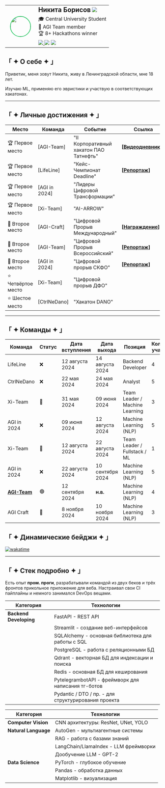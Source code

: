<table>
  <tr>
    <td rowspan="3" align="center" valign="middle" style="padding: 8px 16px;">
      <img src="https://avatars.githubusercontent.com/u/136831110?v=4" width="64" style="border-radius:50%;border:2px solid #22c55e;"/>
    </td>
    <td style="padding-left: 8px;">
      <span style="font-size:1.3em;"><b>Никита Борисов</b></span>
      <a href="https://t.me/Nizier193">
        <img src="https://img.shields.io/badge/Telegram-2CA5E0?style=flat-square&logo=telegram&logoColor=white"/>
      </a>
    </td>
  </tr>
  <tr>
    <td style="padding-left: 8px;">
      🎓 Central University Student<br>
      🤖 AGI Team member<br>
      🏆 8+ Hackathons winner
    </td>
  </tr>
  <tr>
    <td style="padding-left: 8px;">
      <a href="https://wakatime.com/@5e745669-9b14-4183-bdea-4cde16c99909">
        <img src="https://wakatime.com/badge/user/5e745669-9b14-4183-bdea-4cde16c99909.svg"/>
      </a>
      <img src="https://img.shields.io/badge/Python-3776AB?style=flat-square&logo=python&logoColor=white"/>
      <img src="https://img.shields.io/badge/Machine%20Learning-FF6F00?style=flat-square&logo=google&logoColor=white"/>
    </td>
  </tr>
</table>

## 「 ✦ О себе ✦ 」
Приветик, меня зовут Никита, живу в Ленинградской области, мне 18 лет.

Изучаю ML, применяю его эвристики и участвую в соответствующих хакатонах.

---
## 「 ✦ Личные достижения ✦ 」
| Место         | Команда         | Событие                                                       | Ссылка                                                                 |
|---------------|-----------------|---------------------------------------------------------------|------------------------------------------------------------------------|
| 🏆 Первое место| [AGI-Team]     | "II Корпоративный хакатон ПАО Татнефть"                     | **[[Видеодневники](https://kss.tatneft.ru/docs/pub/55aee85ceab51e8b4daaeafd0caf8382/default/?session=expired&path=%2F%D0%92%D0%B8%D0%B4%D0%B5%D0%BE%D0%B4%D0%BD%D0%B5%D0%B2%D0%BD%D0%B8%D0%BA%D0%B8%2F)]** |
| 🏆 Первое место| [LifeLine]     | "Кейс-Чемпионат Deadline"                                   | **[[Репортаж](https://ren.tv/news/v-rossii/1210751-podvedeny-itogi-pervogo-keis-chempionata-deadline)]** |
| 🏆 Первое место| [AGI in 2024]  | "Лидеры Цифровой Трансформации"                             |                                                                        |
| 🏆 Первое место| [Xi-Team]      | "AI-ARROW"                                                  |                                                                        |
| 🥈 Второе место| [AGI-Craft]     | "Цифровой Прорыв Международный"                             | **[[Награждение](https://rutube.ru/video/fde89ac7668286d9186d96ea489590f1/)]**                                                                       |
| 🥈 Второе место| [AGI-Team]     | "Цифровой Прорыв Всероссийский"                             | **[[Репортаж](https://rutube.ru/video/f7f774d05721969b3824fedfee81a214/)]**                                                                       |
| 🥈 Второе место| [AGI in 2024]  | "Цифровой прорыв СКФО"                                     | **[[Репортаж](https://vk.com/video-226111401_456239042)]**          |
| ⭐ Четвёртое место| [Xi-Team]    | "Цифровой прорыв ДФО"                                      |                                                                        |
| ⭐ Шестое место | [CtrlNeDano]   | "Хакатон DANO"                                             |                                                                        |


---
## 「 ✦ Команды ✦ 」

| Команда         | Статус | Дата вступления | Дата выхода       | Позиция                          | Количество участников |
|------------------|--------|------------------|-------------------|----------------------------------|-----------------------|
| LifeLine         | ❌      | 12 августа 2024  | 14 августа 2024   | Backend Developer                 | 4                     |
| CtrlNeDano       | ❌      | 22 мая 2024      | 24 мая 2024       | Analyst                           | 5                     |
| Xi-Team          | 🔄      | 31 мая 2024      | 09 июня 2024      | Team Leader / Machine Learning    | 3                     |
| AGI in 2024      | ❌      | 09 июня 2024     | 12 августа 2024   | Machine Learning (NLP)           | 5                     |
| Xi-Team          | 🔄      | 12 августа 2024  | 22 августа 2024   | Team Leader / Fullstack / ML     | 1                     |
| AGI in 2024      | ❌      | 22 августа 2024  | 10 сентября 2024   | Machine Learning (NLP)           | 5                     |
| **[AGI-Team](https://github.com/agi-team-ru)** | 🟢      | 12 сентября 2024 | **н.в.**         | Machine Learning (NLP) | 4                     |
| AGI Craft         | 🔄      | 8 ноября 2024    | 10 ноября 2024    | Machine Learning (NLP) | 3                     |

## 「 ✦ Динамические бейджи ✦ 」
[![wakatime](https://wakatime.com/badge/user/5e745669-9b14-4183-bdea-4cde16c99909.svg)](https://wakatime.com/@5e745669-9b14-4183-bdea-4cde16c99909)

---

## 「 ✦ Стек подробно ✦ 」

Есть опыт **пром. проги**, разрабатывали командой из двух беков и трёх фронтов прикольное приложение для веба.
Настраивал свои CI пайплайны и немного занимался DevOps вещами.

| **Категория**           | **Технологии**                                               |
|-------------------------|--------------------------------------------------------------|
| **Backend Developing**  | FastAPI - REST API                                           |
|                         | Streamlit - создание веб-интерфейсов                         |
|                         | SQLAlchemy - основная библиотека для работы с SQL            |
|                         | PostgreSQL - работа с реляционными БД                        |
|                         | Qdrant - векторная БД для индексации и поиска                |
|                         | Redis - основная БД для кеширования                          |
|                         | PytelegrambotAPI - фреймворк для написания тг-ботов          |
|                         | Pydantic / DTO / пр. - для структурирования проекта          |

| **Категория**           | **Технологии**                                               |
|-------------------------|--------------------------------------------------------------|
| **Computer Vision**     | CNN архитектуры: ResNet, UNet, YOLO                          |
| **Natural Language**    | AutoGen - мультиагентные системы                             |
|                         | RAG - работа с базами знаний                                 |
|                         | LangChain/LlamaIndex - LLM фреймворки                        |
|                         | Дообучение LLM - GPT-2                                       |
| **Data Science**        | PyTorch - глубокое обучение                                  |
|                         | Pandas - обработка данных                                    |
|                         | Matplotlib - визуализация                                    |
